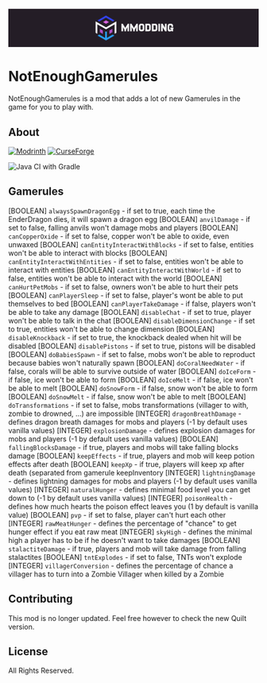 [![MModding](https://raw.githubusercontent.com/MModding/mmodding.github.io/main/assets/mmodding_dark_banner.png)](https://discord.gg/2Sr83HJpD3)

# NotEnoughGamerules #

NotEnoughGamerules is a mod that adds a lot of new Gamerules in the game for you to play with.

## About

[![Modrinth](https://modrinth-utils.vercel.app/api/badge/versions?id=yyfwBmX3&logo=true&last=true)](https://www.modrinth.com/mod/not-enough-gamerules/versions)
[![CurseForge](http://cf.way2muchnoise.eu/versions/432059.svg)](https://www.curseforge.com/minecraft/mc-mods/not-enough-gamerules)

![Java CI with Gradle](https://github.com/Max094Reikeb/NotEnoughGamerules/workflows/Java%20CI%20with%20Gradle/badge.svg?branch=main)

## Gamerules
[BOOLEAN] `alwaysSpawnDragonEgg` - if set to true, each time the EnderDragon dies, it will spawn a dragon egg
[BOOLEAN] `anvilDamage` - if set to false, falling anvils won't damage mobs and players
[BOOLEAN] `canCopperOxide` - if set to false, copper won't be able to oxide, even unwaxed
[BOOLEAN] `canEntityInteractWithBlocks` - if set to false, entities won't be able to interact with blocks
[BOOLEAN] `canEntityInteractWithEntities` - if set to false, entities won't be able to interact with entities
[BOOLEAN] `canEntityInteractWithWorld` - if set to false, entities won't be able to interact with the world
[BOOLEAN] `canHurtPetMobs` - if set to false, owners won't be able to hurt their pets
[BOOLEAN] `canPlayerSleep` - if set to false, player's wont be able to put themselves to bed
[BOOLEAN] `canPlayerTakeDamage` - if false, players won't be able to take any damage
[BOOLEAN] `disableChat` - if set to true, player won't be able to talk in the chat
[BOOLEAN] `disableDimensionChange` - if set to true, entities won't be able to change dimension
[BOOLEAN] `disableKnockback` - if set to true, the knockback dealed when hit will be disabled
[BOOLEAN] `disablePistons` - if set to true, pistons will be disabled
[BOOLEAN] `doBabiesSpawn` - if set to false, mobs won't be able to reproduct because babies won't naturally spawn
[BOOLEAN] `doCoralNeedWater` - if false, corals will be able to survive outside of water
[BOOLEAN] `doIceForm` - if false, ice won't be able to form
[BOOLEAN] `doIceMelt` - if false, ice won't be able to melt
[BOOLEAN] `doSnowForm` - if false, snow won't be able to form
[BOOLEAN] `doSnowMelt` - if false, snow won't be able to melt
[BOOLEAN] `doTransformations` - if set to false, mobs transformations (villager to with, zombie to drowned, ...) are impossible
[INTEGER] `dragonBreathDamage` - defines dragon breath damages for mobs and players (-1 by default uses vanilla values)
[INTEGER] `explosionDamage` - defines explosion damages for mobs and players (-1 by default uses vanilla values)
[BOOLEAN] `fallingBlocksDamage` - if true, players and mobs will take falling blocks damage
[BOOLEAN] `keepEffects` - if true, players and mob will keep potion effects after death
[BOOLEAN] `keepXp` - if true, players will keep xp after death (separated from gamerule keepInventory
[INTEGER] `lightningDamage` - defines lightning damages for mobs and players (-1 by default uses vanilla values)
[INTEGER] `naturalHunger` - defines minimal food level you can get down to (-1 by default uses vanilla values)
[INTEGER] `poisonHealth` - defines how much hearts the poison effect leaves you (1 by default is vanilla value)
[BOOLEAN] `pvp` - if set to false, player can't hurt each other
[INTEGER] `rawMeatHunger` - defines the percentage of "chance" to get hunger effect if you eat raw meat
[INTEGER] `skyHigh` - defines the minimal high a player has to be if he doesn't want to take damages
[BOOLEAN] `stalactiteDamage` - if true, players and mob will take damage from falling stalactites
[BOOLEAN] `tntExplodes` - if set to false, TNTs won't explode
[INTEGER] `villagerConversion` - defines the percentage of chance a villager has to turn into a Zombie Villager when killed by a Zombie

## Contributing
This mod is no longer updated. Feel free however to check the new Quilt version.

## License
All Rights Reserved.
